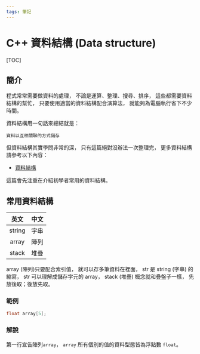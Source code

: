 ```yaml
---
tags: 筆記
---
```


# C++ 資料結構 (Data structure)

[TOC]

## 簡介

程式常常需要做資料的處理，
不論是運算、整理、搜尋、排序，
這些都需要資料結構的幫忙，
只要使用適當的資料結構配合演算法，
就能夠為電腦執行省下不少時間。

資料結構用一句話來總結就是：

`資料以互相關聯的方式儲存`

但資料結構其實學問非常的深，
只有這篇絕對沒辦法一次整理完，
更多資料結構請參考以下內容：

- [資料結構](<!-- 未完成 -->)

這篇會先注重在介紹初學者常用的資料結構。

## 常用資料結構

| 英文  |  中文  |
|:-----:|:------:|
| string |  字串  |
| array |  陣列  |
| stack |  堆疊  |

array (陣列)只要配合索引值，
就可以存多筆資料在裡面，
str 是 string (字串) 的縮寫，
str 可以理解成儲存字元的 array，
stack (堆疊) 概念就和疊盤子一樣，
先放後取；後放先取。

### 範例

```cpp
float array[5];
```

### 解說

第一行宣告陣列`array`，
`array` 所有個別的值的資料型態皆為浮點數 `float`。
